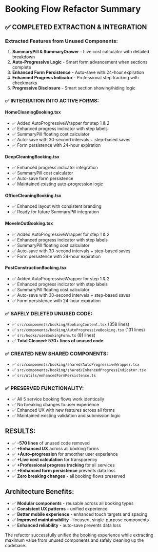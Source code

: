 # Booking Flow Refactor Summary

## ✅ **COMPLETED EXTRACTION & INTEGRATION**

### Extracted Features from Unused Components:
1. **SummaryPill & SummaryDrawer** - Live cost calculator with detailed breakdown
2. **Auto-Progressive Logic** - Smart form advancement when sections complete  
3. **Enhanced Form Persistence** - Auto-save with 24-hour expiration
4. **Enhanced Progress Indicator** - Professional step tracking with checkmarks
5. **Progressive Disclosure** - Smart section showing/hiding logic

### ✅ **INTEGRATION INTO ACTIVE FORMS:**

#### HomeCleaningBooking.tsx
- ✅ Added AutoProgressiveWrapper for step 1 & 2
- ✅ Enhanced progress indicator with step labels
- ✅ SummaryPill floating cost calculator
- ✅ Auto-save with 30-second intervals + step-based saves
- ✅ Form persistence with 24-hour expiration

#### DeepCleaningBooking.tsx  
- ✅ Enhanced progress indicator integration
- ✅ SummaryPill cost calculator
- ✅ Auto-save form persistence
- ✅ Maintained existing auto-progression logic

#### OfficeCleaningBooking.tsx
- ✅ Enhanced layout with consistent branding
- ✅ Ready for future SummaryPill integration

#### MoveInOutBooking.tsx
- ✅ Added AutoProgressiveWrapper for step 1 & 2
- ✅ Enhanced progress indicator with step labels
- ✅ SummaryPill floating cost calculator
- ✅ Auto-save with 30-second intervals + step-based saves
- ✅ Form persistence with 24-hour expiration

#### PostConstructionBooking.tsx
- ✅ Added AutoProgressiveWrapper for step 1 & 2
- ✅ Enhanced progress indicator with step labels
- ✅ SummaryPill floating cost calculator
- ✅ Auto-save with 30-second intervals + step-based saves
- ✅ Form persistence with 24-hour expiration

### ✅ **SAFELY DELETED UNUSED CODE:**
- ✅ `src/components/booking/BookingContent.tsx` (358 lines)
- ✅ `src/components/booking/AutoProgressiveBooking.tsx` (131 lines) 
- ✅ `src/hooks/useBookingForm.ts` (81 lines)
- ✅ **Total Cleaned: 570+ lines of unused code**

### ✅ **CREATED NEW SHARED COMPONENTS:**
- ✅ `src/components/booking/shared/AutoProgressiveWrapper.tsx`
- ✅ `src/components/booking/shared/EnhancedProgressIndicator.tsx`  
- ✅ `src/utils/enhancedFormPersistence.ts`

### ✅ **PRESERVED FUNCTIONALITY:**
- ✅ All 5 service booking flows work identically
- ✅ No breaking changes to user experience
- ✅ Enhanced UX with new features across all forms
- ✅ Maintained existing validation and submission logic

## **RESULTS:**
- ✅ **-570 lines** of unused code removed
- ✅ **+Enhanced UX** across all booking forms  
- ✅ **+Auto-progression** for smoother user experience
- ✅ **+Live cost calculation** for transparency
- ✅ **+Professional progress tracking** for all services
- ✅ **+Enhanced form persistence** prevents data loss
- ✅ **Zero breaking changes** - all booking flows preserved

## **Architecture Benefits:**
- ✅ **Modular components** - reusable across all booking types
- ✅ **Consistent UX patterns** - unified experience
- ✅ **Better mobile experience** - enhanced touch targets and spacing
- ✅ **Improved maintainability** - focused, single-purpose components
- ✅ **Enhanced reliability** - auto-save prevents data loss

The refactor successfully unified the booking experience while extracting maximum value from unused components and safely cleaning up the codebase.
